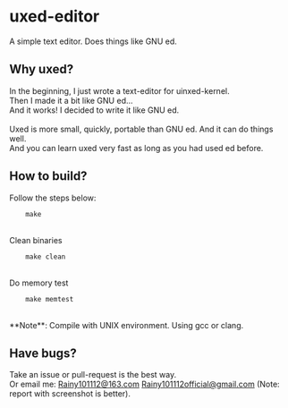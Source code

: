 # uxed-editor
A simple text editor. Does things like GNU ed.<br>

## Why uxed?
In the beginning, I just wrote a text-editor for uinxed-kernel.<br>
Then I made it a bit like GNU ed...<br>
And it works! I decided to write it like GNU ed.<br>
<br>
Uxed is more small, quickly, portable than GNU ed. And it can do things well.<br>
And you can learn uxed very fast as long as you had used ed before.<br>

## How to build?
Follow the steps below: <br>

```
    make
```

<br>
Clean binaries <br>

```
    make clean
```

<br>
Do memory test <br>

```
    make memtest
```

<br>
**Note**: Compile with UNIX environment. Using gcc or clang.<br>

## Have bugs?
Take an issue or pull-request is the best way.<br>
Or email me: Rainy101112@163.com Rainy101112official@gmail.com (Note: report with screenshot is better).<br>
